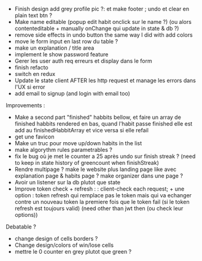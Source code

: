 - Finish design add grey profile pic ?:  et make footer ; undo et clear en plain text btn ?
- Make name editable (popup edit habit onclick sur le name ?) (ou alors contenteditable + manually onChange qui update in state & db ?)
- remove side effects in undo button the same way I did with add colors
- move le form input en last row du table ?
- make un explanation / title area
- implement le show password feature
- Gerer les user auth req erreurs et display dans le form
- finish refacto
- switch en redux
- Update le state client AFTER les http request et manage les errors dans l'UX si error
- add email to signup (and login with email too)

Improvements :
- Make a second part "finished" habbits bellow, et faire un array de finished habbits rendered en bas, quand l'habit passe finished elle est add au finishedHabbitArray et vice versa si elle refail
- get une favicon
- Make un truc pour move up/down habits in the list
- make algorythm rules parametrables ?
- fix le bug où je met le counter a 25 après undo sur finish streak ? (need to keep in state history of greencount when finishStreak)
- Rendre multipage ? make le website plus landing page like avec explanation page & habits page ? make organizer dans une page ?
- Avoir un listener sur la db plutot que state
- Improve token check + refresh :
: client-check each request; + une option : token refresh qui remplace pas le token mais qui va echanger contre un nouveau token la premiere fois que le token fail (si le token refresh est toujours valid) (need other than jwt then (ou check leur options))

Debatable ?
- change design of cells borders ?
- Change design/colors of win/lose cells
- mettre le 0 counter en grey plutot que green ?